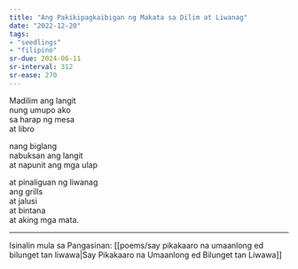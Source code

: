 ```yaml
---
title: "Ang Pakikipagkaibigan ng Makata sa Dilim at Liwanag"
date: "2022-12-20"
tags:
- "seedlings"
- "filipino"
sr-due: 2024-06-11
sr-interval: 312
sr-ease: 270
---
```


Madilim ang langit  
nung umupo ako  
sa harap ng mesa  
at libro  

nang biglang  
nabuksan ang langit  
at napunit ang mga ulap  

at pinaliguan ng liwanag  
ang grills  
at jalusi  
at bintana  
at aking mga mata.  

---
Isinalin mula sa Pangasinan: [[poems/say pikakaaro na umaanlong ed bilunget tan liwawa|Say Pikakaaro na Umaanlong ed Bilunget tan Liwawa]]